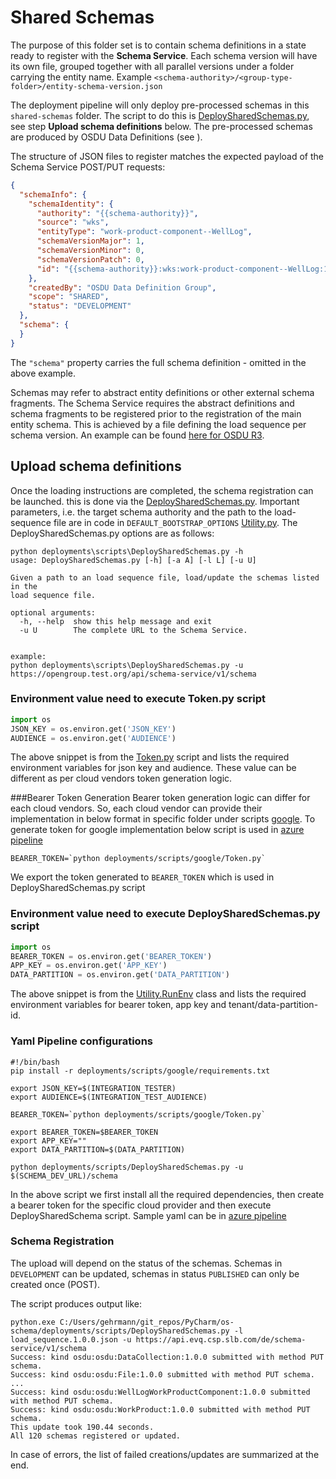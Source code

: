# Shared Schemas

The purpose of this folder set is to contain schema definitions in a state ready to 
register with the **Schema Service**. Each schema version will have its own file, 
grouped together with all parallel versions under a folder carrying the entity name.
Example `<schema-authority>/<group-type-folder>/entity-schema-version.json`  

The deployment pipeline will only deploy pre-processed schemas in this `shared-schemas`
folder. The script to do this is [DeploySharedSchemas.py](../scripts/DeploySharedSchemas.py), see 
step **Upload schema definitions** below. The pre-processed schemas are produced by
OSDU Data Definitions 
(see [](https://gitlab.opengroup.org/osdu/subcommittees/data-def/work-products/schema/-/tree/master)).


The structure of JSON files to register matches the expected payload of the Schema Service 
POST/PUT requests:

```json
{
  "schemaInfo": {
    "schemaIdentity": {
      "authority": "{{schema-authority}}",
      "source": "wks",
      "entityType": "work-product-component--WellLog",
      "schemaVersionMajor": 1,
      "schemaVersionMinor": 0,
      "schemaVersionPatch": 0,
      "id": "{{schema-authority}}:wks:work-product-component--WellLog:1.0.0"
    },
    "createdBy": "OSDU Data Definition Group",
    "scope": "SHARED",
    "status": "DEVELOPMENT"
  },
  "schema": {
  }
}
```

The `"schema"` property carries the full schema definition - omitted in the above example.

Schemas may refer to abstract entity definitions or other external schema fragments. The
Schema Service requires the abstract definitions and schema fragments to be registered prior 
to the registration of the main entity schema. This is achieved by a file defining the 
load sequence per schema version. An example can be found 
[here for OSDU R3](../shared-schemas/osdu/load_sequence.1.0.0.json).

## Upload schema definitions

Once the loading instructions are completed, the schema registration can be launched. this is
done via the [DeploySharedSchemas.py](../scripts/DeploySharedSchemas.py). Important parameters, i.e.
the target schema authority and the path to the load-sequence file are in code in `DEFAULT_BOOTSTRAP_OPTIONS`
[Utility.py](../scripts/Utility.py#L18). The DeploySharedSchemas.py options are as follows:

```shell script
python deployments\scripts\DeploySharedSchemas.py -h
usage: DeploySharedSchemas.py [-h] [-a A] [-l L] [-u U]

Given a path to an load sequence file, load/update the schemas listed in the
load sequence file.

optional arguments:
  -h, --help  show this help message and exit
  -u U        The complete URL to the Schema Service.


example:
python deployments\scripts\DeploySharedSchemas.py -u https://opengroup.test.org/api/schema-service/v1/schema
```


### Environment value need to execute Token.py script
```python
import os
JSON_KEY = os.environ.get('JSON_KEY')
AUDIENCE = os.environ.get('AUDIENCE')
```

The above snippet is from the [Token.py](../scripts/google/Token.py) script and lists the required
environment variables for json key and audience. These value can be different as per cloud vendors token generation logic.


###Bearer Token Generation
Bearer token generation logic can differ for each cloud vendors. So, each cloud vendor can provide their implementation in below format in specific folder under scripts [google](../scripts/google/). To generate token 
for google implementation below script is used in [azure pipeline](../../azure-pipelinea.yml)

```shell script
BEARER_TOKEN=`python deployments/scripts/google/Token.py`
```

We export the token generated to `BEARER_TOKEN` which is used in DeploySharedSchemas.py script


### Environment value need to execute DeploySharedSchemas.py script
```python
import os
BEARER_TOKEN = os.environ.get('BEARER_TOKEN')
APP_KEY = os.environ.get('APP_KEY')
DATA_PARTITION = os.environ.get('DATA_PARTITION')
```

The above snippet is from the [Utility.RunEnv](../scripts/Utility.py) class and lists the required
environment variables for bearer token, app key and tenant/data-partition-id.


### Yaml Pipeline configurations
```shell script
#!/bin/bash
pip install -r deployments/scripts/google/requirements.txt

export JSON_KEY=$(INTEGRATION_TESTER)
export AUDIENCE=$(INTEGRATION_TEST_AUDIENCE)

BEARER_TOKEN=`python deployments/scripts/google/Token.py`

export BEARER_TOKEN=$BEARER_TOKEN
export APP_KEY=""
export DATA_PARTITION=$(DATA_PARTITION)

python deployments/scripts/DeploySharedSchemas.py -u $(SCHEMA_DEV_URL)/schema
```

In the above script we first install all the required dependencies, then create a bearer token for the specific cloud provider and then execute DeploySharedSchema script.
Sample yaml can be in [azure pipeline](../../azure-pipelinea.yml)

### Schema Registration
The upload will depend on the status of the schemas. Schemas in `DEVELOPMENT` can be updated, 
schemas in status `PUBLISHED` can only be created once (POST).

The script produces output like:

```shell script
python.exe C:/Users/gehrmann/git_repos/PyCharm/os-schema/deployments/scripts/DeploySharedSchemas.py -l load_sequence.1.0.0.json -u https://api.evq.csp.slb.com/de/schema-service/v1/schema
Success: kind osdu:osdu:DataCollection:1.0.0 submitted with method PUT schema.
Success: kind osdu:osdu:File:1.0.0 submitted with method PUT schema.
...
Success: kind osdu:osdu:WellLogWorkProductComponent:1.0.0 submitted with method PUT schema.
Success: kind osdu:osdu:WorkProduct:1.0.0 submitted with method PUT schema.
This update took 190.44 seconds.
All 120 schemas registered or updated.

```

In case of errors, the list of failed creations/updates are summarized at the end.
